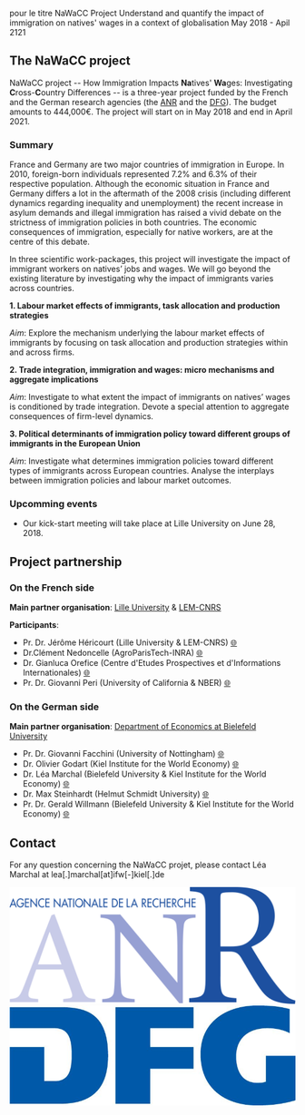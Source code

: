 pour le titre
NaWaCC Project
Understand and quantify the impact of immigration on natives' wages in a context of globalisation
May 2018 - Apil 2121

## The NaWaCC project

NaWaCC project -- How Immigration Impacts **Na**tives' **Wa**ges: Investigating **C**ross-**C**ountry Differences -- is a three-year project funded by the French and the German research agencies (the [ANR](http://www.agence-nationale-recherche.fr/en/) and the [DFG](http://www.dfg.de/en/index.jsp)). The budget amounts to 444,000€. The project will start on in May 2018 and end in April 2021. 


### Summary

France and Germany are two major countries of immigration in Europe. In 2010, foreign-born individuals represented 7.2% and 6.3% of their respective population. Although the economic situation in France and Germany differs a lot in the aftermath of the 2008 crisis (including different dynamics regarding inequality and unemployment) the recent increase in asylum demands and illegal immigration has raised a vivid debate on the strictness of immigration policies in both countries. The economic consequences of immigration, especially for native workers, are at the centre of this debate. 

In three scientific work-packages, this project will investigate the impact of immigrant workers on natives’ jobs and wages. We will go beyond the existing literature by investigating why the impact of immigrants varies across countries. 

**1. Labour market effects of immigrants, task allocation and production strategies**  

*Aim*: Explore the mechanism underlying the labour market effects of immigrants by focusing on task allocation and production strategies within and across firms.


**2. Trade integration, immigration and wages: micro mechanisms and aggregate implications** 

*Aim*: Investigate to what extent the impact of immigrants on natives’ wages is conditioned by trade integration. Devote a special attention to aggregate consequences of firm-level dynamics.


**3. Political determinants of immigration policy toward different groups of immigrants in the European Union**  

*Aim*: Investigate what determines immigration policies toward different types of immigrants across European countries. Analyse the interplays between immigration policies and labour market outcomes.

### Upcomming events

* Our kick-start meeting will take place at Lille University on June 28, 2018. 



## Project partnership

### On the French side 
**Main partner organisation**: [Lille University](http://www.univ-lille1.fr/home/) & [LEM-CNRS](http://lem.cnrs.fr)

**Participants**: 
* Pr. Dr. Jérôme Héricourt (Lille University & LEM-CNRS) [:globe_with_meridians:](https://sites.google.com/site/jpcdhericourt/)
* Dr.Clément Nedoncelle (AgroParisTech-INRA) [:globe_with_meridians:](http://www.clementnedoncelle.eu/) 
* Dr. Gianluca Orefice (Centre d'Etudes Prospectives et d'Informations Internationales) [:globe_with_meridians:](https://sites.google.com/site/oreficegianluca/home)
* Pr. Dr. Giovanni Peri (University of California & NBER) [:globe_with_meridians:](http://giovanniperi.ucdavis.edu/)

### On the German side 
**Main partner organisation**: [Department of Economics at Bielefeld University](http://www.uni-bielefeld.de/(en)/wiwi/)

* Pr. Dr. Giovanni Facchini (University of Nottingham) [:globe_with_meridians:](http://giovannifacchini.wixsite.com/scientist-site)
* Dr. Olivier Godart (Kiel Institute for the World Economy) [:globe_with_meridians:](https://www.ifw-members.ifw-kiel.de/~olivier_godart_ifw_kiel_de)
* Dr. Léa Marchal (Bielefeld University & Kiel Institute for the World Economy) [:globe_with_meridians:](http://leamarchal.fr)
* Dr. Max Steinhardt (Helmut Schmidt University) [:globe_with_meridians:](https://sites.google.com/site/maxfriedrichsteinhardt/)
* Pr. Dr. Gerald Willmann (Bielefeld University & Kiel Institute for the World Economy) [:globe_with_meridians:](http://willmann.com/~gerald/)



## Contact
For any question concerning the NaWaCC projet, please contact Léa Marchal at lea[.]marchal[at]ifw[-]kiel[.]de


![ANR logo](/img/logo_ANR.png)
![DFG logo](/img/logo_DFG.jpg)

